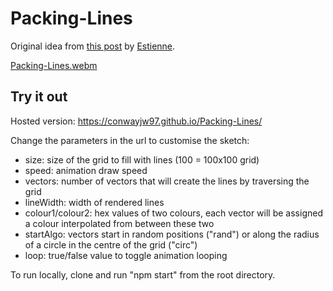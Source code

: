# Packing-Lines

Original idea from [this post](https://www.reddit.com/r/generative/comments/qs1vws/lines_packing_p5js/) by [Estienne](https://www.reddit.com/user/stntoulouse/).

[Packing-Lines.webm](https://github.com/user-attachments/assets/52790d4a-c2cf-484e-93ed-b4d090df3b00)

## Try it out

Hosted version: https://conwayjw97.github.io/Packing-Lines/


Change the parameters in the url to customise the sketch:
- size: size of the grid to fill with lines (100 = 100x100 grid)
- speed: animation draw speed
- vectors: number of vectors that will create the lines by traversing the grid
- lineWidth: width of rendered lines
- colour1/colour2: hex values of two colours, each vector will be assigned a colour interpolated from between these two
- startAlgo: vectors start in random positions ("rand") or along the radius of a circle in the centre of the grid ("circ")
- loop: true/false value to toggle animation looping


To run locally, clone and run "npm start" from the root directory.
